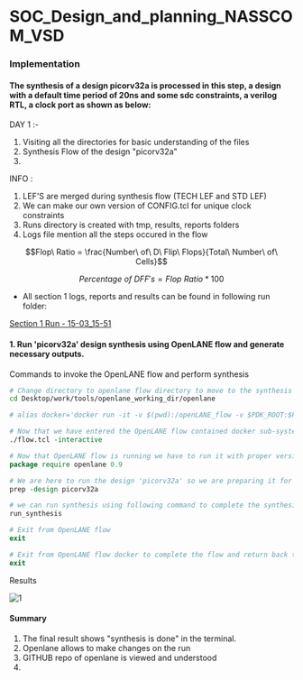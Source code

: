 # SOC_Design_and_planning_NASSCOM_VSD
### Implementation

#### The synthesis of a design picorv32a is processed in this step, a design with a default time period of 20ns and some sdc constraints, a verilog RTL, a clock port as shown as below:

DAY 1 :- 
1) Visiting all the directories for basic understanding of the files
2) Synthesis Flow of the design "picorv32a"
3) 

INFO :
1) LEF'S are merged during synthesis flow (TECH LEF and STD LEF)
2) We can make our own version of CONFIG.tcl for unique clock constraints
3) Runs directory is created with tmp, results, reports folders
4) Logs file mention all the steps occured in the flow

```math
Flop\ Ratio = \frac{Number\ of\ D\ Flip\ Flops}{Total\ Number\ of\ Cells}
```
```math
Percentage\ of\ DFF's = Flop\ Ratio * 100
```

* All section 1 logs, reports and results can be found in following run folder:

[Section 1 Run - 15-03_15-51](https://github.com/fayizferosh/soc-design-and-planning-nasscom-vsd/tree/main/Desktop/work/tools/openlane_working_dir/openlane/designs/picorv32a/runs/15-03_15-51)

#### 1. Run 'picorv32a' design synthesis using OpenLANE flow and generate necessary outputs.

Commands to invoke the OpenLANE flow and perform synthesis

```bash
# Change directory to openlane flow directory to move to the synthesis working software
cd Desktop/work/tools/openlane_working_dir/openlane

# alias docker='docker run -it -v $(pwd):/openLANE_flow -v $PDK_ROOT:$PDK_ROOT -e PDK_ROOT=$PDK_ROOT -u $(id -u $USER):$(id -g $USER) efabless/openlane:v0.21'

```
```tcl
# Now that we have entered the OpenLANE flow contained docker sub-system we can invoke the OpenLANE flow in the Interactive mode 
./flow.tcl -interactive

# Now that OpenLANE flow is running we have to run it with proper version and packages
package require openlane 0.9

# We are here to run the design 'picorv32a' so we are preparing it for the flow..
prep -design picorv32a

# we can run synthesis using following command to complete the synthesis
run_synthesis

# Exit from OpenLANE flow
exit

# Exit from OpenLANE flow docker to complete the flow and return back to the terminal
exit
```

Results 

![1](https://github.com/fayizferosh/soc-design-and-planning-nasscom-vsd/assets/63997454/d19f6d0f-16f8-4e79-aa5a-f2a34b9fb203)


#### Summary
1) The final result shows "synthesis is done" in the terminal.
2) Openlane allows to make changes on the run
3) GITHUB repo of openlane is viewed and understood
4) 
